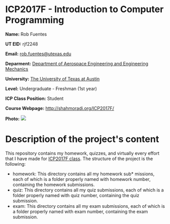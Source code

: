 # ICP2017F - Introduction to Computer Programming

__Name:__ Rob Fuentes

__UT EID:__ rjf2248

__Email:__ rob.fuentes@utexas.edu

__Deparment:__ [Department of Aerospace Engineering and Engineering Mechanics](http://ae.utexas.edu)

__University:__ [The University of Texas at Austin](http://utexas.edu)

__Level:__ Undergraduate - Freshman (1st year)

__ICP Class Position:__ Student

__Course Webpage:__ http://shahmoradi.org/ICP2017F/

__Photo:__ ![](https://imgur.com/LUEhcWq)

# Description of the project's content

This repository contains my homework, quizzes, and virtually every effort that I have made for [ICP2017F class](http://www.shahmoradi.org/ICP2017F/).  The structure of the project is the following:

* homework: 
This directory contains all my homework sub* missions, each of which is a folder properly named with homework number, containing the homework submissions.
* quiz:
This directory contains all my quiz submissions, each of which is a folder properly named with quiz number, containing the quiz submission.
* exam:
This directory contains all my exam submissions, each of which is a folder properly named with exam number, containing the exam submission.
